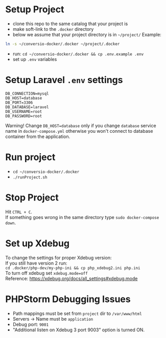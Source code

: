 # Setup Project

- clone this repo to the same catalog that your project is
- make soft-link to the `.docker` directory
- below we assume that your project directory is in `~/project/`
  Example:
```bash
ln -s ~/conversio-docker/.docker ~/project/.docker
```
- run: `cd ~/conversio-docker/.docker && cp .env.example .env`
- set up `.env` variables

# Setup Laravel `.env` settings
```
DB_CONNECTION=mysql
DB_HOST=database
DB_PORT=3306
DB_DATABASE=laravel
DB_USERNAME=root
DB_PASSWORD=root
```
Warning! Change `DB_HOST=database` only if you change `database` service name in `docker-compose.yml` otherwise you won't connect to database container from the application.

# Run project

- `cd ~/conversio-docker/.docker`
- `./runProject.sh`

# Stop Project

Hit `CTRL + C`. <br />
If something goes wrong in the same directory type `sudo docker-compose down`. <br />

# Set up Xdebug

To change the settings for proper Xdebug version: <br />
If you still have version 2 run: <br />`cd .docker/php-dev/my-php-ini && cp php_xdebug2.ini php.ini` <br />
To turn off xdebug set `xdebug.mode=off` <br />
Reference: https://xdebug.org/docs/all_settings#xdebug.mode

# PHPStorm Debugging Issues

- Path mappings must be set from `project` dir to `/var/www/html`
- Servers -> Name must be `application`
- Debug port: `9001`
- "Additional listen on Xdebug 3 port 9003" option is turned ON. 
